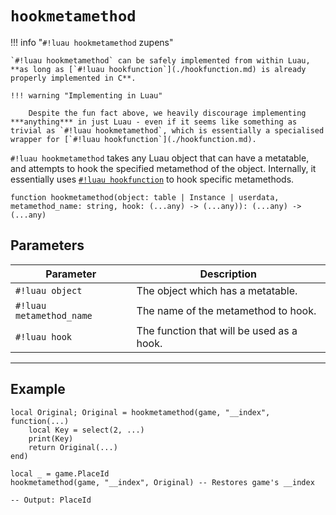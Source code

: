 # `hookmetamethod`

!!! info "`#!luau hookmetamethod` zupens"

    `#!luau hookmetamethod` can be safely implemented from within Luau, **as long as [`#!luau hookfunction`](./hookfunction.md) is already properly implemented in C**.

    !!! warning "Implementing in Luau"

        Despite the fun fact above, we heavily discourage implementing ***anything*** in just Luau - even if it seems like something as trivial as `#!luau hookmetamethod`, which is essentially a specialised wrapper for [`#!luau hookfunction`](./hookfunction.md).

`#!luau hookmetamethod` takes any Luau object that can have a metatable, and attempts to hook the specified metamethod of the object. Internally, it essentially uses [`#!luau hookfunction`](./hookfunction.md) to hook specific metamethods.

```luau
function hookmetamethod(object: table | Instance | userdata, metamethod_name: string, hook: (...any) -> (...any)): (...any) -> (...any)
```

## Parameters

| Parameter | Description |
|-----------|-------------|
| `#!luau object` | The object which has a metatable. |
| `#!luau metamethod_name` | The name of the metamethod to hook. |
| `#!luau hook` | The function that will be used as a hook. |

---

## Example

```luau title="Easily hooking metamethods with hookmetamethod" linenums="1"
local Original; Original = hookmetamethod(game, "__index", function(...)
    local Key = select(2, ...)
    print(Key)
    return Original(...)
end)

local _ = game.PlaceId
hookmetamethod(game, "__index", Original) -- Restores game's __index

-- Output: PlaceId
```
